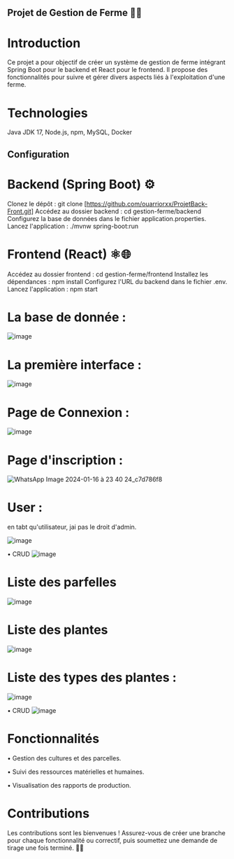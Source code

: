 ## Projet de Gestion de Ferme 🚜🌾

# Introduction

Ce projet a pour objectif de créer un système de gestion de ferme intégrant Spring Boot pour le backend et React pour le frontend. Il propose des fonctionnalités pour suivre et gérer divers aspects liés à l'exploitation d'une ferme.

# Technologies 

Java JDK 17, Node.js, npm, MySQL, Docker

## Configuration

# Backend (Spring Boot) ⚙️

Clonez le dépôt : git clone [https://github.com/ouarriorxx/ProjetBack-Front.git]
Accédez au dossier backend : cd gestion-ferme/backend
Configurez la base de données dans le fichier application.properties.
Lancez l'application : ./mvnw spring-boot:run

# Frontend (React) ⚛️🌐

Accédez au dossier frontend : cd gestion-ferme/frontend
Installez les dépendances : npm install
Configurez l'URL du backend dans le fichier .env.
Lancez l'application : npm start

# La base de donnée : 

![image](https://github.com/ouarriorxx/ProjetBack-Front/assets/143946046/7d520c32-ec9c-4648-a0c5-c0e757b57507)

# La première interface :

![image](https://github.com/ouarriorxx/ProjetBack-Front/assets/143946046/d20d1bb9-6dd4-41d6-8538-80342e2a45a1)

# Page de Connexion : 

![image](https://github.com/ouarriorxx/ProjetBack-Front/assets/143946046/f3517484-c1f7-4b2a-a02b-eef55c84402f)

# Page d'inscription : 

![WhatsApp Image 2024-01-16 à 23 40 24_c7d786f8](https://github.com/ouarriorxx/ProjetBack-Front/assets/143946046/8d49d17a-24b7-424c-9e8e-701a82baf728)

# User : 

en tabt qu'utilisateur, jai pas le droit d'admin.

![image](https://github.com/ouarriorxx/ProjetBack-Front/assets/143946046/ba9c36c0-a80b-4ca7-bdbb-d12f6f2d2ae6)

• CRUD 
![image](https://github.com/ouarriorxx/ProjetBack-Front/assets/143946046/771aaf6d-1609-4017-b59a-78efac4f3a52)


# Liste des parfelles

![image](https://github.com/ouarriorxx/ProjetBack-Front/assets/143946046/cac23fef-6e3a-4961-995e-10eebf6c7f39)

# Liste des plantes 

![image](https://github.com/ouarriorxx/ProjetBack-Front/assets/143946046/a87bca96-3ec1-452e-8a4e-678cacb126df)


# Liste des types des plantes : 

![image](https://github.com/ouarriorxx/ProjetBack-Front/assets/143946046/01f6b6ac-5d40-47c4-8cea-050a03405f33)

• CRUD 
![image](https://github.com/ouarriorxx/ProjetBack-Front/assets/143946046/a6dd06fc-b5e3-42f9-9dcf-fcdabf6f36ff)


# Fonctionnalités

• Gestion des cultures et des parcelles.

• Suivi des ressources matérielles et humaines.

• Visualisation des rapports de production.

# Contributions

Les contributions sont les bienvenues ! Assurez-vous de créer une branche pour chaque fonctionnalité ou correctif, puis soumettez une demande de tirage une fois terminé. 🌱🤝
